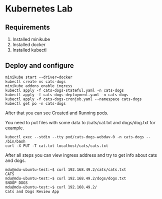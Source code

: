 # Kubernetes Lab

## Requirements
1) Installed minikube
2) Installed docker
3) Installed kubectl

## Deploy and configure

```
minikube start --driver=docker
kubectl create ns cats-dogs
minikube addons enable ingress
kubectl apply -f cats-dogs-stateful.yaml -n cats-dogs
kubectl apply -f cats-dogs-deployment.yaml -n cats-dogs
kubectl apply -f cats-dogs-cronjob.yaml --namespace cats-dogs
kubectl get po -n cats-dogs
```

After that you can see Created and Running pods.

You need to put files with some data to /cats/cat.txt and dogs/dog.txt for example.

```
kubectl exec --stdin --tty pod/cats-dogs-webdav-0 -n cats-dogs -- /bin/bash
curl -X PUT -T cat.txt localhost/cats/cats.txt
```

After all steps you can view ingress address and try to get info about cats and dogs.

```
mdu@mdu-ubuntu-test:~$ curl 192.168.49.2/cats/cats.txt
CATS
mdu@mdu-ubuntu-test:~$ curl 192.168.49.2/dogs/dogs.txt
SNOOP DOGS
mdu@mdu-ubuntu-test:~$ curl 192.168.49.2/
Cats and Dogs Review App
```
